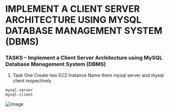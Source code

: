 # **IMPLEMENT A CLIENT SERVER ARCHITECTURE USING MYSQL DATABASE MANAGEMENT SYSTEM (DBMS)** #

### **TASKS – Implement a Client Server Architecture using MySQL Database Management System (DBMS)** ###

1. Task One
  Create two EC2 Instance
  Name them mysql server and mysql client respectively
  ~~~
  mysql-server
  mysql-client
  ~~~
  
  ![image](https://user-images.githubusercontent.com/99276192/158182222-8b83b5fc-f20d-4474-8dda-2a1cdbf152e2.png)


